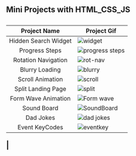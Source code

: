 <h2>Mini Projects with HTML_CSS_JS<h2>
  
  

  
| Project Name  | Project Gif   |
|  :---:   | ------------- |
| Hidden Search Widget |![widget](https://user-images.githubusercontent.com/96315482/210276503-2b90c3d8-cd37-45ea-b159-752c586e0776.gif) |
| Progress Steps  |![progress steps](https://user-images.githubusercontent.com/96315482/210276586-f28b4bac-4c4e-41e2-8b83-856132078128.gif) |
| Rotation Navigation  |![rot-nav](https://user-images.githubusercontent.com/96315482/210276635-7c90868c-51f2-4498-a5c7-1fe5ffc441ec.gif)|
| Blurry Loading |![blurry](https://user-images.githubusercontent.com/96315482/210849121-72c1fbf7-9fd1-47db-ab00-366ecf1956ae.gif)|
| Scroll Animation |![scroll](https://user-images.githubusercontent.com/96315482/210859493-1ba3fe66-1511-4b24-a009-1f38fb023ee4.gif)|
| Split Landing Page |![split](https://user-images.githubusercontent.com/96315482/210875153-8a680e2f-aa67-45ae-bc45-6f043b23fd01.gif)|
| Form Wave Animation |![Form wave](https://user-images.githubusercontent.com/96315482/212137994-d13e971e-8aea-45e1-9cc5-f716dce425eb.gif)|
| Sound Board |![SoundBoard](https://user-images.githubusercontent.com/96315482/212144697-43923519-1f34-4269-9796-48c9a981ad35.gif)|
| Dad Jokes |![dad jokes](https://user-images.githubusercontent.com/96315482/214926328-bbae5b46-baf9-4c7e-9aeb-31eea588ba7b.gif)|
| Event KeyCodes |![eventkey](https://user-images.githubusercontent.com/96315482/217338704-a3ef4ecf-7b91-47c4-bbc3-9c50d0aa2edd.gif)
|
